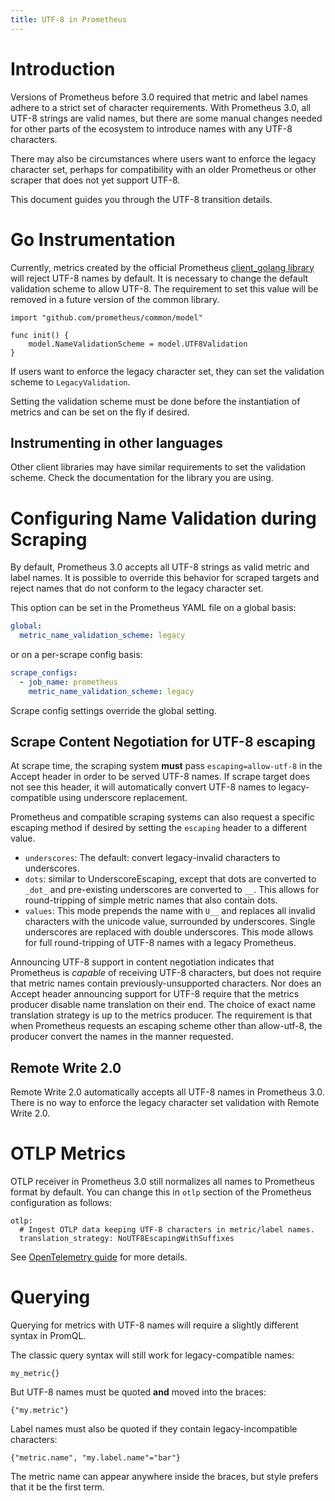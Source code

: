 ```yaml
---
title: UTF-8 in Prometheus
---
```


# Introduction

Versions of Prometheus before 3.0 required that metric and label names adhere to
a strict set of character requirements. With Prometheus 3.0, all UTF-8 strings
are valid names, but there are some manual changes needed for other parts of the
ecosystem to introduce names with any UTF-8 characters.

There may also be circumstances where users want to enforce the legacy character
set, perhaps for compatibility with an older Prometheus or other scraper that
does not yet support UTF-8.

This document guides you through the UTF-8 transition details.

# Go Instrumentation

Currently, metrics created by the official Prometheus [client_golang library](https://github.com/prometheus/client_golang) will reject UTF-8 names
by default. It is necessary to change the default validation scheme to allow
UTF-8. The requirement to set this value will be removed in a future version of
the common library.

```golang
import "github.com/prometheus/common/model"

func init() {
	model.NameValidationScheme = model.UTF8Validation
}
```

If users want to enforce the legacy character set, they can set the validation
scheme to `LegacyValidation`.

Setting the validation scheme must be done before the instantiation of metrics
and can be set on the fly if desired.

## Instrumenting in other languages

Other client libraries may have similar requirements to set the validation
scheme. Check the documentation for the library you are using.

# Configuring Name Validation during Scraping

By default, Prometheus 3.0 accepts all UTF-8 strings as valid metric and label
names. It is possible to override this behavior for scraped targets and reject
names that do not conform to the legacy character set.

This option can be set in the Prometheus YAML file on a global basis:

```yaml
global:
  metric_name_validation_scheme: legacy
```

or on a per-scrape config basis:

```yaml
scrape_configs:
  - job_name: prometheus
    metric_name_validation_scheme: legacy
```

Scrape config settings override the global setting.

## Scrape Content Negotiation for UTF-8 escaping

At scrape time, the scraping system **must** pass `escaping=allow-utf-8` in the
Accept header in order to be served UTF-8 names. If scrape target does not see
this header, it will automatically convert UTF-8 names to legacy-compatible
using underscore replacement.

Prometheus and compatible scraping systems can also request a specific escaping
method if desired by setting the `escaping` header to a different value.

* `underscores`: The default: convert legacy-invalid characters to underscores.
* `dots`: similar to UnderscoreEscaping, except that dots are converted to
  `_dot_` and pre-existing underscores are converted to `__`. This allows for
  round-tripping of simple metric names that also contain dots.
* `values`: This mode prepends the name with `U__` and replaces all invalid
  characters with the unicode value, surrounded by underscores. Single
  underscores are replaced with double underscores. This mode allows for full
  round-tripping of UTF-8 names with a legacy Prometheus.

Announcing UTF-8 support in content negotiation indicates that Prometheus is
*capable* of receiving UTF-8 characters, but does not require that metric names
contain previously-unsupported characters. Nor does an Accept header announcing
support for UTF-8 require that the metrics producer disable name translation on
their end. The choice of exact name translation strategy is up to the metrics
producer. The requirement is that when Prometheus requests an escaping scheme
other than allow-utf-8, the producer convert the names in the manner requested.

## Remote Write 2.0

Remote Write 2.0 automatically accepts all UTF-8 names in Prometheus 3.0. There
is no way to enforce the legacy character set validation with Remote Write 2.0.

# OTLP Metrics

OTLP receiver in Prometheus 3.0 still normalizes all names to Prometheus format by default. You can change this in `otlp` section of the Prometheus configuration as follows:


    otlp:
      # Ingest OTLP data keeping UTF-8 characters in metric/label names.
      translation_strategy: NoUTF8EscapingWithSuffixes


See [OpenTelemetry guide](/docs/guides/opentelemetry) for more details.


# Querying


Querying for metrics with UTF-8 names will require a slightly different syntax
in PromQL.

The classic query syntax will still work for legacy-compatible names:

`my_metric{}`

But UTF-8 names must be quoted **and** moved into the braces:

`{"my.metric"}`

Label names must also be quoted if they contain legacy-incompatible characters:

`{"metric.name", "my.label.name"="bar"}`

The metric name can appear anywhere inside the braces, but style prefers that it
be the first term.
